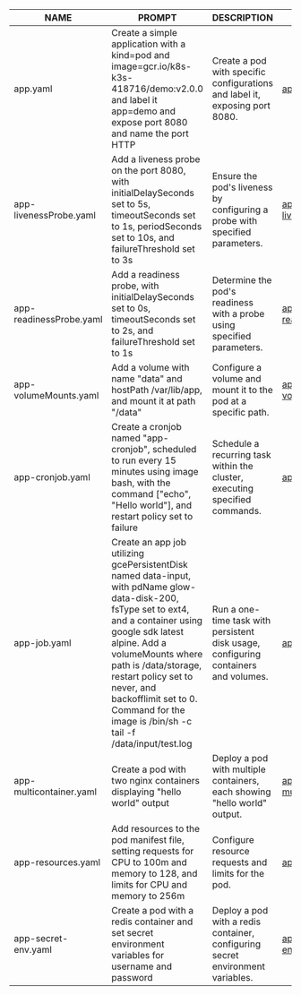 | NAME              | PROMPT      | DESCRIPTION | EXAMPLE |
|-------------------|-------------|-------------|---------|
| app.yaml          | Create a simple application with a kind=pod and image=gcr.io/k8s-k3s-418716/demo:v2.0.0 and label it app=demo and expose port 8080 and name the port HTTP | Create a pod with specific configurations and label it, exposing port 8080. | [app.yaml](yaml/app.yaml)         |
| app-livenessProbe.yaml | Add a liveness probe on the port 8080, with initialDelaySeconds set to 5s, timeoutSeconds set to 1s, periodSeconds set to 10s, and failureThreshold set to 3s        | Ensure the pod's liveness by configuring a probe with specified parameters. | [app-livenessProbe.yaml](yaml/app-livenessProbe.yaml) |
| app-readinessProbe.yaml | Add a readiness probe, with initialDelaySeconds set to 0s, timeoutSeconds set to 2s, and failureThreshold set to 1s        | Determine the pod's readiness with a probe using specified parameters. | [app-readinessProbe.yaml](yaml/app-readinessProbe.yaml) |
| app-volumeMounts.yaml | Add a volume with name "data" and hostPath /var/lib/app, and mount it at path "/data"          | Configure a volume and mount it to the pod at a specific path. | [app-volumeMounts.yaml](yaml/app-volumeMounts.yaml)         |
| app-cronjob.yaml  | Create a cronjob named "app-cronjob", scheduled to run every 15 minutes using image bash, with the command ["echo", "Hello world"], and restart policy set to failure           | Schedule a recurring task within the cluster, executing specified commands. | [app-cronjob.yaml](yaml/app-cronjob.yaml)         |
| app-job.yaml      | Create an app job utilizing gcePersistentDisk named data-input, with pdName glow-data-disk-200, fsType set to ext4, and a container using google sdk latest alpine. Add a volumeMounts where path is /data/storage, restart policy set to never, and backofflimit set to 0. Command for the image is /bin/sh -c tail -f /data/input/test.log           | Run a one-time task with persistent disk usage, configuring containers and volumes. | [app-job.yaml](yaml/app-job.yaml)         |
| app-multicontainer.yaml | Create a pod with two nginx containers displaying "hello world" output         | Deploy a pod with multiple containers, each showing "hello world" output. | [app-multicontainer.yaml](yaml/app-multicontainer.yaml)         |
| app-resources.yaml | Add resources to the pod manifest file, setting requests for CPU to 100m and memory to 128, and limits for CPU and memory to 256m           | Configure resource requests and limits for the pod. | [app-resources.yaml](yaml/app-resources.yaml)         |
| app-secret-env.yaml | Create a pod with a redis container and set secret environment variables for username and password          | Deploy a pod with a redis container, configuring secret environment variables. | [app-secret-env.yaml](yaml/app-secret-env.yaml)         |
